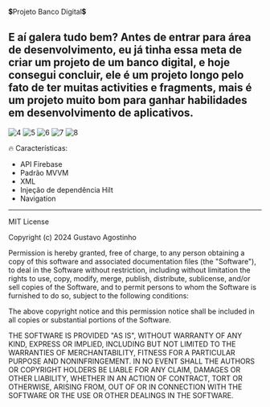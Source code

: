 💲Projeto Banco Digital💲 

E aí galera tudo bem? Antes de entrar para área de desenvolvimento, eu já tinha essa meta de criar um projeto de um banco digital,
e hoje consegui concluir, ele é um projeto longo pelo fato de ter muitas activities e fragments, mais é um projeto muito bom para ganhar habilidades em desenvolvimento de aplicativos.
----------------------------------------------------------------------------------------------------------------------------------------------------------------------------------------
![4](https://github.com/user-attachments/assets/afdca2f7-3c3e-425f-9ada-b55b729c2c5d)
![5](https://github.com/user-attachments/assets/3d47ce27-1f4f-4492-8c6d-7a2047522ed2)
![6](https://github.com/user-attachments/assets/2f3862dd-de05-4916-a4e2-60fab5d07724)
![7](https://github.com/user-attachments/assets/54d4c62f-6df9-48da-a31a-7fb7d5c349a9)
![8](https://github.com/user-attachments/assets/d7aa5267-b62f-491e-88cb-4f76cebb819d)


🔥 Características:

- API Firebase
- Padrão MVVM
- XML
- Injeção de dependência Hilt
- Navigation
----------------------------------------------------------------------------------------------------------------------------------------------------------------------------------------
MIT License

Copyright (c) 2024 Gustavo Agostinho

Permission is hereby granted, free of charge, to any person obtaining a copy of this software and associated documentation files (the "Software"), to deal in the Software without restriction, including without limitation the rights to use, copy, modify, merge, publish, distribute, sublicense, and/or sell copies of the Software, and to permit persons to whom the Software is furnished to do so, subject to the following conditions:

The above copyright notice and this permission notice shall be included in all copies or substantial portions of the Software.

THE SOFTWARE IS PROVIDED "AS IS", WITHOUT WARRANTY OF ANY KIND, EXPRESS OR IMPLIED, INCLUDING BUT NOT LIMITED TO THE WARRANTIES OF MERCHANTABILITY, FITNESS FOR A PARTICULAR PURPOSE AND NONINFRINGEMENT. IN NO EVENT SHALL THE AUTHORS OR COPYRIGHT HOLDERS BE LIABLE FOR ANY CLAIM, DAMAGES OR OTHER LIABILITY, WHETHER IN AN ACTION OF CONTRACT, TORT OR OTHERWISE, ARISING FROM, OUT OF OR IN CONNECTION WITH THE SOFTWARE OR THE USE OR OTHER DEALINGS IN THE SOFTWARE.
